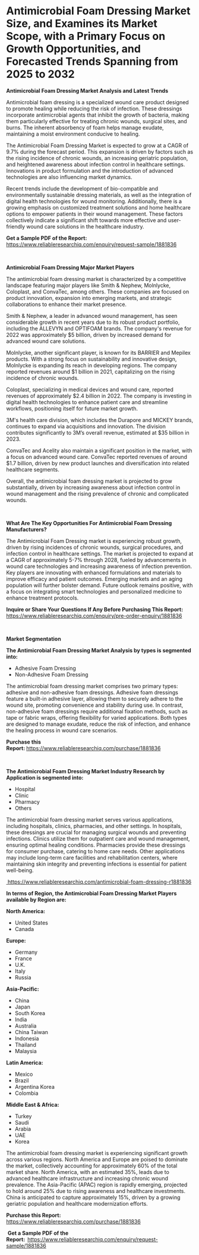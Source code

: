 <p><h1>Antimicrobial Foam Dressing Market Size, and Examines its Market Scope, with a Primary Focus on Growth Opportunities, and Forecasted Trends Spanning from 2025 to 2032</h1></p><p><strong>Antimicrobial Foam Dressing Market Analysis and Latest Trends</strong></p>
<p><p>Antimicrobial foam dressing is a specialized wound care product designed to promote healing while reducing the risk of infection. These dressings incorporate antimicrobial agents that inhibit the growth of bacteria, making them particularly effective for treating chronic wounds, surgical sites, and burns. The inherent absorbency of foam helps manage exudate, maintaining a moist environment conducive to healing.</p><p>The Antimicrobial Foam Dressing Market is expected to grow at a CAGR of 9.7% during the forecast period. This expansion is driven by factors such as the rising incidence of chronic wounds, an increasing geriatric population, and heightened awareness about infection control in healthcare settings. Innovations in product formulation and the introduction of advanced technologies are also influencing market dynamics. </p><p>Recent trends include the development of bio-compatible and environmentally sustainable dressing materials, as well as the integration of digital health technologies for wound monitoring. Additionally, there is a growing emphasis on customized treatment solutions and home healthcare options to empower patients in their wound management. These factors collectively indicate a significant shift towards more effective and user-friendly wound care solutions in the healthcare industry.</p></p>
<p><strong>Get a Sample PDF of the Report:&nbsp;</strong> <a href="https://www.reliableresearchiq.com/enquiry/request-sample/1881836?utm_campaign=3508&utm_medium=2&utm_source=Github&utm_content=ia&utm_term=13042025&utm_id=antimicrobial-foam-dressing">https://www.reliableresearchiq.com/enquiry/request-sample/1881836</a></p>
<p>&nbsp;</p>
<p><strong>Antimicrobial Foam Dressing Major Market Players</strong></p>
<p><p>The antimicrobial foam dressing market is characterized by a competitive landscape featuring major players like Smith & Nephew, Molnlycke, Coloplast, and ConvaTec, among others. These companies are focused on product innovation, expansion into emerging markets, and strategic collaborations to enhance their market presence.</p><p>Smith & Nephew, a leader in advanced wound management, has seen considerable growth in recent years due to its robust product portfolio, including the ALLEVYN and OPTIFOAM brands. The company's revenue for 2022 was approximately $5 billion, driven by increased demand for advanced wound care solutions.</p><p>Molnlycke, another significant player, is known for its BARRIER and Mepilex products. With a strong focus on sustainability and innovative design, Molnlycke is expanding its reach in developing regions. The company reported revenues around $1 billion in 2021, capitalizing on the rising incidence of chronic wounds.</p><p>Coloplast, specializing in medical devices and wound care, reported revenues of approximately $2.4 billion in 2022. The company is investing in digital health technologies to enhance patient care and streamline workflows, positioning itself for future market growth.</p><p>3M's health care division, which includes the Durapore and MICKEY brands, continues to expand via acquisitions and innovation. The division contributes significantly to 3M’s overall revenue, estimated at $35 billion in 2023.</p><p>ConvaTec and Acelity also maintain a significant position in the market, with a focus on advanced wound care. ConvaTec reported revenues of around $1.7 billion, driven by new product launches and diversification into related healthcare segments.</p><p>Overall, the antimicrobial foam dressing market is projected to grow substantially, driven by increasing awareness about infection control in wound management and the rising prevalence of chronic and complicated wounds.</p></p>
<p>&nbsp;</p>
<p><strong>What Are The Key Opportunities For Antimicrobial Foam Dressing Manufacturers?</strong></p>
<p><p>The Antimicrobial Foam Dressing market is experiencing robust growth, driven by rising incidences of chronic wounds, surgical procedures, and infection control in healthcare settings. The market is projected to expand at a CAGR of approximately 5-7% through 2028, fueled by advancements in wound care technologies and increasing awareness of infection prevention. Key players are innovating with enhanced formulations and materials to improve efficacy and patient outcomes. Emerging markets and an aging population will further bolster demand. Future outlook remains positive, with a focus on integrating smart technologies and personalized medicine to enhance treatment protocols.</p></p>
<p><strong>Inquire or Share Your Questions If Any Before Purchasing This Report:</strong> <a href="https://www.reliableresearchiq.com/enquiry/pre-order-enquiry/1881836?utm_campaign=3508&utm_medium=2&utm_source=Github&utm_content=ia&utm_term=13042025&utm_id=antimicrobial-foam-dressing">https://www.reliableresearchiq.com/enquiry/pre-order-enquiry/1881836</a></p>
<p>&nbsp;</p>
<p><strong>Market Segmentation</strong></p>
<p><strong>The Antimicrobial Foam Dressing Market Analysis by types is segmented into:</strong></p>
<p><ul><li>Adhesive Foam Dressing</li><li>Non-Adhesive Foam Dressing</li></ul></p>
<p><p>The antimicrobial foam dressing market comprises two primary types: adhesive and non-adhesive foam dressings. Adhesive foam dressings feature a built-in adhesive layer, allowing them to securely adhere to the wound site, promoting convenience and stability during use. In contrast, non-adhesive foam dressings require additional fixation methods, such as tape or fabric wraps, offering flexibility for varied applications. Both types are designed to manage exudate, reduce the risk of infection, and enhance the healing process in wound care scenarios.</p></p>
<p><strong>Purchase this Report:&nbsp;</strong><a href="https://www.reliableresearchiq.com/purchase/1881836?utm_campaign=3508&utm_medium=2&utm_source=Github&utm_content=ia&utm_term=13042025&utm_id=antimicrobial-foam-dressing">https://www.reliableresearchiq.com/purchase/1881836</a></p>
<p>&nbsp;</p>
<p><strong>The Antimicrobial Foam Dressing Market Industry Research by Application is segmented into:</strong></p>
<p><ul><li>Hospital</li><li>Clinic</li><li>Pharmacy</li><li>Others</li></ul></p>
<p><p>The antimicrobial foam dressing market serves various applications, including hospitals, clinics, pharmacies, and other settings. In hospitals, these dressings are crucial for managing surgical wounds and preventing infections. Clinics utilize them for outpatient care and wound management, ensuring optimal healing conditions. Pharmacies provide these dressings for consumer purchase, catering to home care needs. Other applications may include long-term care facilities and rehabilitation centers, where maintaining skin integrity and preventing infections is essential for patient well-being.</p></p>
<p><a href="https://www.reliableresearchiq.com/antimicrobial-foam-dressing-r1881836?utm_campaign=3508&utm_medium=2&utm_source=Github&utm_content=ia&utm_term=13042025&utm_id=antimicrobial-foam-dressing">&nbsp;https://www.reliableresearchiq.com/antimicrobial-foam-dressing-r1881836</a></p>
<p><strong>In terms of Region, the Antimicrobial Foam Dressing Market Players available by Region are:</strong></p>
<p>
    <p> <strong> North America: </strong>
        <ul>
            <li>United States</li>
            <li>Canada</li>
        </ul>
        </p> 
    <p> <strong> Europe: </strong>
        <ul>
            <li>Germany</li>
            <li>France</li>
            <li>U.K.</li>
            <li>Italy</li>
            <li>Russia</li>
        </ul>
        </p> 
    <p> <strong> Asia-Pacific: </strong>
        <ul>
            <li>China</li>
            <li>Japan</li>
            <li>South Korea</li>
            <li>India</li>
            <li>Australia</li>
            <li>China Taiwan</li>
            <li>Indonesia</li>
            <li>Thailand</li>
            <li>Malaysia</li>
        </ul>
        </p> 
    <p> <strong> Latin America: </strong>
        <ul>
            <li>Mexico</li>
            <li>Brazil</li>
            <li>Argentina Korea</li>
            <li>Colombia</li>
        </ul>
        </p> 
    <p> <strong> Middle East & Africa: </strong>
        <ul>
            <li>Turkey</li>
            <li>Saudi</li>
            <li>Arabia</li>
            <li>UAE</li>
            <li>Korea</li>
        </ul>
    </p>
    </p>
<p><p>The antimicrobial foam dressing market is experiencing significant growth across various regions. North America and Europe are poised to dominate the market, collectively accounting for approximately 60% of the total market share. North America, with an estimated 35%, leads due to advanced healthcare infrastructure and increasing chronic wound prevalence. The Asia-Pacific (APAC) region is rapidly emerging, projected to hold around 25% due to rising awareness and healthcare investments. China is anticipated to capture approximately 15%, driven by a growing geriatric population and healthcare modernization efforts.</p></p>
<p><strong>Purchase this Report: </strong><a href="https://www.reliableresearchiq.com/purchase/1881836?utm_campaign=3508&utm_medium=2&utm_source=Github&utm_content=ia&utm_term=13042025&utm_id=antimicrobial-foam-dressing">https://www.reliableresearchiq.com/purchase/1881836</a></p>
<p>&nbsp;<strong>Get a Sample PDF of the Report:&nbsp;&nbsp;</strong><a href="https://www.reliableresearchiq.com/enquiry/request-sample/1881836?utm_campaign=3508&utm_medium=2&utm_source=Github&utm_content=ia&utm_term=13042025&utm_id=antimicrobial-foam-dressing">https://www.reliableresearchiq.com/enquiry/request-sample/1881836</a></p>
<p><strong></strong></p>
<p><p></p><p></p><p></p></p>